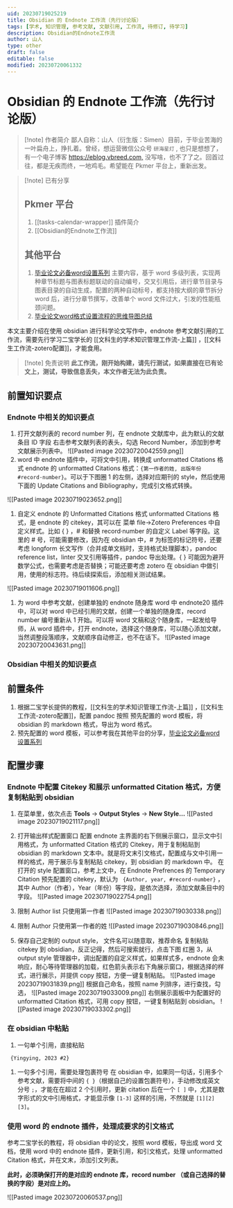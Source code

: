 ```yaml
---
uid: 20230719025219
title: Obsidian 的 Endnote 工作流（先行讨论版）
tags: [学术, 知识管理, 参考文献, 文献引用, 工作流, 待修订, 待学习]
description: Obsidian的Endnote工作流
author: 山人
type: other
draft: false
editable: false
modified: 20230720061332
---
```


# Obsidian 的 Endnote 工作流（先行讨论版）

> [!note] 作者简介
> 鄙人自称：山人（衍生版：Simen）目前，于毕业苦海的一叶扁舟上，挣扎着。曾经，想运营微信公众号 `研海星灯` , 也只是想想了，有一个电子博客 <https://eblog.vbreed.com,> 没写啥，也不了了之。回首过往，都是无疾而终，一地鸡毛。希望能在 Pkmer 平台上，重新出发。

> [!note] 已有分享
>## Pkmer 平台
>1. [[tasks-calendar-wrapper]] 插件简介
>2. [[Obsidian的Endnote工作流]]
>
> ## 其他平台
> 1. [毕业论文必备word设置系列](https://mp.weixin.qq.com/mp/appmsgalbum?action=getalbum&__biz=MzI4NDQ4NjU0MA==&scene=23&album_id=1874987009807548418&count=3#wechat_redirect)
> 	主要内容，基于 word 多级列表，实现两种章节标题与图表标题联动的自动编号，交叉引用后，进行章节目录与图表目录的自动生成，配置的两种自动标号，都支持按大纲的章节拆分 word 后，进行分章节撰写，改善单个 word 文件过大，引发的性能瓶颈问题。
> 2. [毕业论文word格式设置流程的思维导图总结](https://boardmix.cn/app/share/CAE.CPb68gsgASoQszuEQw-Ho8bclU6b8WNX1zAGQAE/UvwquZ)

本文主要介绍在使用 obsidian 进行科学论文写作中，endnote 参考文献引用的工作流，需要先行学习二宝学长的 [[文科生的学术知识管理工作流-上篇]] ，[[文科生工作流-zotero配置]]，才能食用。

> [!note] 免责说明
> **此工作流，刚开始构建，请先行测试，如果直接在已有论文上，测试，导致信息丢失，本文作者无法为此负责。**

## 前置知识要点

### Endnote 中相关的知识要点

1. 打开文献列表的 record number 列，在 endnote 文献库中，此为默认的文献条目 ID 字段
	右击参考文献列表的表头，勾选 Record Number，添加到参考文献展示列表中。
	![[Pasted image 20230720042559.png]]
2. word 中 endnote 插件中，可将文中引用，转换成 unformatted Citations 格式
   endnote 的 unformatted Citations 格式：`{第一作者的姓, 出版年份 #record·number}`。可以于下图圈 1 的左侧，选择对应期刊的 style，然后使用下面的 Update Citations and Bibliography，完成引文格式转换。

![[Pasted image 20230719023652.png]]

1. 自定义 endnote 的 Unformatted Citations 格式
     unformatted Citations 格式，是 endnote 的 citekey，其可以在 菜单 file→Zotero Preferences 中自定义样式。比如 { } ，# 和替换 record·number 的自定义 Label 等字段。这里的 # 号，可能需要修改，因为在 obsidian 中，# 为标签的标记符号，还要考虑 longform 长文写作（合并成单文档时，支持格式处理脚本），pandoc reference list，linter 交叉引用等插件，pandoc 导出处理。{ } 可能因为避开数学公式，也需要考虑是否替换；可能还要考虑 zotero 在 obsidian 中做引用，使用的标志符。待后续探索后，添加相关测试结果。

![[Pasted image 20230719011606.png]]

1. 为 word 中参考文献，创建单独的 endnote 随身库
   word 中 endnote20 插件中，可以对 word 中已经引用的文献，创建一个单独的随身库，record number 编号重新从 1 开始。可以将 word 文稿和这个随身库，一起发给导师，从 word 插件中，打开 endnote，选择这个随身库，可以随心添加文献，当然调整段落顺序，文献顺序自动修正，也不在话下。
   ![[Pasted image 20230720043631.png]]

### Obsidian 中相关的知识要点

## 前置条件

1. 根据二宝学长提供的教程，[[文科生的学术知识管理工作流-上篇]] ，[[文科生工作流-zotero配置]]，配置 pandoc 按照 预先配置的 word 模板，将 obsidian 的 markdown 格式，导出为 word 格式。
2. 预先配置的 word 模板，可以参考我在其他平台的分享，[毕业论文必备word设置系列](https://mp.weixin.qq.com/mp/appmsgalbum?action=getalbum&__biz=MzI4NDQ4NjU0MA==&scene=23&album_id=1874987009807548418&count=3#wechat_redirect)

## 配置步骤

### Endnote 中配置 Citekey 和展示 unformatted Citation 格式，方便复制粘贴到 obsidian

1. 在菜单里，依次点击 **Tools** → **Output Styles** → **New Style…**
   ![[Pasted image 20230719021117.png]]

2. 打开输出样式配置窗口
    配置 endnote 主界面的右下侧展示窗口，显示文中引用格式，为 unformatted Citation 格式的 Citekey，用于复制粘贴到 obsidian 的 markdown 文本中。就是将文末引文格式，配置成与文中引用一样的格式，用于展示与复制粘贴 citekey，到 obsidian 的 markdown 中。
    在打开的 style 配置窗口，参考上文中，在 Endnote Prefrences 的 Temporary Citation 预先配置的 citekey，默认为 ` {Author, year, #record·number}` ，其中 Author（作者），Year（年份）等字段，是依次选择，添加文献条目中的字段。
    ![[Pasted image 20230719022754.png]]

3. 限制 Author list 只使用第一作者
    ![[Pasted image 20230719030338.png]]

4. 限制 Author 只使用第一作者的姓
    ![[Pasted image 20230719030846.png]]

5. 保存自己定制的 output style，
    文件名可以随意取，推荐命名 复制粘贴 citekey 到 obsidian，反正记得，然后可搜索就行，点击下图 红圈 3，从 output style 管理器中，调出配置的自定义样式，如果样式多，endnote 会未响应，耐心等待管理器的加载，红色箭头表示右下角展示窗口，根据选择的样式，进行展示，并提供 copy 按钮，方便一键复制粘贴。
    ![[Pasted image 20230719031839.png]] 根据自己命名，按照 name 列排序，进行查找，勾选，
    ![[Pasted image 20230719033009.png]]
    右侧展示面板中为配置好的 unformatted Citation 格式，可用 copy 按钮，一键复制粘贴到 obsidian。
    ![[Pasted image 20230719033302.png]]

### 在 obsidian 中粘贴

1. 一句单个引用，直接粘贴

```citekey
 {Yingying, 2023 #2}
 ```

1. 一句多个引用，需要处理包裹符号
    在 obsidian 中，如果同一句话，引用多个参考文献，需要将中间的 `{ }`（根据自己的设置包裹符号），手动修改成英文分号 ` ; `，才能在在超过 2 个引用时，更新 citation 后在一个 `[ ]` 中，尤其是数字形式的文中引用格式，才能显示像 `[1-3]` 这样的引用，不然就是 `[1][2][3]`。

### 使用 word 的 endnote 插件，处理成要求的引文格式

参考二宝学长的教程，将 obsidian 中的论文，按照 word 模板，导出成 word 文档，使用 word 中的 endnote 插件，更新引用，和引文格式，处理 unformatted Citation 格式，并在文末，添加引文列表。

**此时，必须确保打开的是对应的 endnote 库，record number （或自己选择的替换的字段）是对应上的。**

![[Pasted image 20230720060537.png]]
